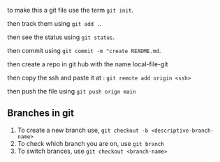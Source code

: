 to make this a git file use the term `git init`.

then track them using `git add .`.

then see the status using `git status`.

then commit using `git commit -m "create README.md`.

then create a repo in git hub with the name local-file-git

then copy the ssh and paste it at <ssh> : `git remote add origin <ssh>`

then push the file using `git push orign main`

## Branches in git
1. To create a new branch use, `git checkout -b <descriptive-branch-name>`
2. To check which branch you are on, use `git branch`
3. To switch brances, use `git checkout <branch-name>`